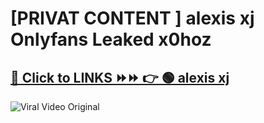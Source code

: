
 # [PRIVAT CONTENT ] alexis xj Onlyfans Leaked x0hoz

## <h2><a href="https://clipsfans.com/alexis_xj&ref=git">🔗 Click to LINKS ⏩⏩ 👉 🟢 alexis xj </a></h2>

<a href="https://clipsfans.com/alexis_xj&ref=git" rel="nofollow" data-target="animated-image.originalLink"><img src="https://i.ibb.co.com/xMMVF88/686577567.gif" alt="Viral Video Original" style="max-width: 100%; display: inline-block;" data-target="animated-image.originalImage"></a>

